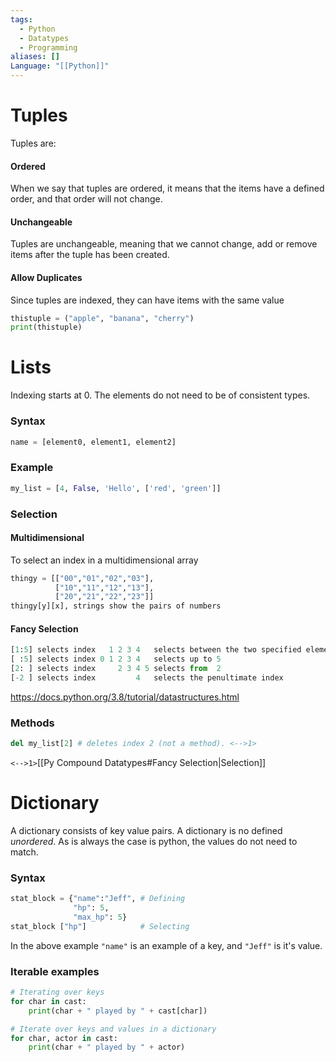 ```yaml
---
tags:
  - Python
  - Datatypes
  - Programming
aliases: []
Language: "[[Python]]"
---
```

# Tuples
Tuples are:
#### Ordered
When we say that tuples are ordered, it means that the items have a defined order, and that order will not change.
#### Unchangeable
Tuples are unchangeable, meaning that we cannot change, add or remove items after the tuple has been created.
#### Allow Duplicates
Since tuples are indexed, they can have items with the same value

```python
thistuple = ("apple", "banana", "cherry")  
print(thistuple)
```
# Lists
Indexing starts at 0.
The elements do not need to be of consistent types.
### Syntax
```PYTHON
name = [element0, element1, element2]
```
### Example
```PYTHON
my_list = [4, False, 'Hello', ['red', 'green']]
```
### Selection
#### Multidimensional
To select an index in a multidimensional array
```PYTHON
thingy = [["00","01","02","03"],
		  ["10","11","12","13"],
		  ["20","21","22","23"]]
thingy[y][x], strings show the pairs of numbers
```
#### Fancy Selection
```PYTHON
[1:5] selects index   1 2 3 4   selects between the two specified elements
[ :5] selects index 0 1 2 3 4   selects up to 5
[2: ] selects index     2 3 4 5 selects from  2
[-2 ] selects index         4   selects the penultimate index
```
https://docs.python.org/3.8/tutorial/datastructures.html
### Methods
```PYTHON
del my_list[2] # deletes index 2 (not a method). <-->1>
```
`<-->1>`[[Py Compound Datatypes#Fancy Selection|Selection]]
# Dictionary
A dictionary consists of key value pairs.
A dictionary is no defined *unordered*. As is always the case is python, the values do not need to match.
### Syntax
```PYTHON
stat_block = {"name":"Jeff", # Defining
			  "hp": 5,
			  "max_hp": 5}
stat_block ["hp"]            # Selecting
```
In the above example `"name"` is an example of a key, and `"Jeff"` is it's value.
### Iterable examples
```PYTHON
# Iterating over keys
for char in cast:
	print(char + " played by " + cast[char])
```
```PYTHON
# Iterate over keys and values in a dictionary
for char, actor in cast:
	print(char + " played by " + actor)
```